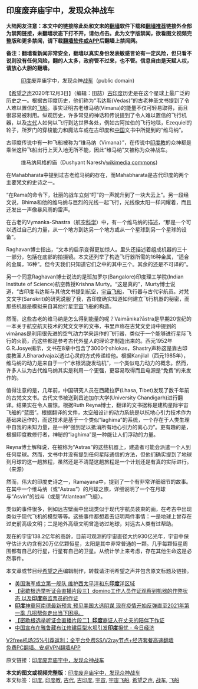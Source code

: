  <h2>印度废弃庙宇中，发现众神战车</h2> <p class="notice"><b>大陆网友注意：本文中的链接除此处和文末的<a href="https://github.com/bannedbook/fanqiang" >翻墙</a>软件下载和<a href="https://github.com/killgcd/justmysocks/blob/master/README.md">翻墙推荐</a>链接外全部为禁网链接，未翻墙状态下打不开，请勿点击。此为文字版禁闻，欲看图文视频完整版和更多禁闻，请下载<a href="https://github.com/bannedbook/fanqiang">翻墙软件或APP</a>后翻墙上禁闻网。</p><p>备注：翻墙看新闻非常安全，翻墙以真实身份发表敏感言论有一定风险，但只看不说则没有任何风险，翻的人太多，政府管不过来，也不管。信息自由是天赋人权，请放心大胆的翻墙。</b></p>  <div class="entry"> <figure><figcaption><a href="https://www.bannedbook.org/bnews/tag/%e5%8d%b0%e5%ba%a6/" class="st_tag internal_tag" rel="tag" title="标签 印度 下的日志">印度</a>废弃庙宇中，发现众神<a href="https://www.bannedbook.org/bnews/tag/%E6%88%98%E8%BD%A6/" class="st_tag internal_tag" rel="tag" title="标签 战车 下的日志">战车</a>（public domain)</figcaption></figure> <p>【<span class='wp_keywordlink_affiliate'><a href="https://www.soundofhope.org" title="希望之声" target="_blank">希望之声</a></span>2020年12月3日】（编辑：田喆）<a href="https://www.bannedbook.org/bnews/tag/%e5%8f%a4%e5%8d%b0%e5%ba%a6/" class="st_tag internal_tag" rel="tag" title="标签 古印度 下的日志">古印度</a>历史是在这个星球上最广泛的历史之一。根据古印度历史，他们称为“韦达斯(Vedas)”的古老神圣文书提到了令人难以置信的<a href="https://www.bannedbook.org/bnews/tag/%E9%A3%9E%E8%88%B9/" class="st_tag internal_tag" rel="tag" title="标签 飞船 下的日志">飞船</a>。事实证明古老维马纳(Vimana)的能量不仅可轻易取得，而且很容易被利用。纵观历史，许多常见的神话和传说提到了令人难以置信的飞行机器，以及<a href="https://www.bannedbook.org/bnews/tag/%e5%8f%a4%e4%bb%a3/" class="st_tag internal_tag" rel="tag" title="标签 古代 下的日志">古代</a>人如何以飞行到达世界各处，例如古阿拉伯的飞行地毯，Ezequiel的轮子，所罗门的穿梭能力和魔法车或在古印度和<span class='wp_keywordlink_affiliate'><a href="https://www.bannedbook.org/" title="中国" target="_blank">中国</a></span>文书中所提到的“维马纳”。</p> <p>古印度传说中有一种飞船被称为“维马纳（Vimana）”，在传说中<a href="https://www.bannedbook.org/bnews/tag/%e5%8d%b0%e5%ba%a6%e6%95%99/" class="st_tag internal_tag" rel="tag" title="标签 印度教 下的日志">印度教</a>的众神都是乘坐这种飞船出行上天入地无所不能，因此“维马纳”又被称为众神战车。</p> <figure><figcaption>维马纳风格的庙（Dushyant Naresh/<a target="_blank" href="https://creativecommons.org/licenses/by-sa/3.0/deed.en">wikimedia commons</a>)</figcaption></figure> <p>在Mahabharata中提到过古老维马纳的存在，而Mahabharata是古代印度的两个主要梵文的史诗之一。</p> <p>“在Rama的命令下，壮丽的战车立刻“叮”的一声就升到了一块大云上”。另一段经文说，Bhima和他的维马纳与巨烈的光线一起飞行，光线像太阳一样闪耀着，而且还发出一声像暴风雨的雷声。</p>  <p>在古老的Vymanka-Shastra（航空<span class='wp_keywordlink'><a href="https://www.bannedbook.org/forum11/topic309.html" title="禁片：“科学”的棍子" target="_blank">科学</a></span>）中，有一个维马纳的描述，“那是一个可以透过自己的力量，从一个地方到达另一个地方或从一个星球到另一个星球的设备”。</p> <p>Raghavan博士指出，“文本的启示变得更加惊人。里头还描述着组成机器的三十一部分，包括在底部的拍摄镜。本文还列举了构造飞行器所需的16种金属，“适合的金属，16种”。但今天我们只知道它们之中的其中三个。其余的还是不可译的”。</p> <p>另一个同意Raghavan博士说法的是班加罗尔(Bangalore)印度理工学院(Indian Institute of Science)航空教授Krishna Murty。“这是真的”，Murty博士说道，“古印度韦达斯与其他文书提到航空，<a href="https://www.bannedbook.org/bnews/tag/%e5%ae%87%e5%ae%99%e9%a3%9e%e8%88%b9/" class="st_tag internal_tag" rel="tag" title="标签 宇宙飞船 下的日志">宇宙飞船</a>，飞行器与古代宇航员。对梵文文字(Sanskrit)的研究说服了我，古印度确实知道如何建立飞行机器的秘密，而那些机器是模拟来自其他行星<a href="https://www.bannedbook.org/bnews/tag/%e5%ae%87%e5%ae%99/" class="st_tag internal_tag" rel="tag" title="标签 宇宙 下的日志">宇宙</a>飞船的构造。</p> <p></p>  <p>然而，这些古老的维马纳是怎么得到能量的呢？Vaimānika?āstra是早期20世纪的一本关于航空航天技术的梵文文字的文书，书里声称在古梵文史诗中提到的vimānas是利用很先进的空气动力学来运作的飞行器，类似于一个能够进行星际飞行的火箭，而这些都是参考古代外星人的理论才制造出来的。西元1952年G.R.Josye揭示，文书在8章中包含了3000个shlokas，Shastry声称这是靠古印度教圣人Bharadvaja以透过心灵的方式传递给他。根据Kanjilal（西元1985年），维马纳的动力是来自于一个“水银涡旋发动机”，一个类似电力动力的概念。然而，许多人认为古代维马纳其实是利用一个更强，更容易取得而且电源是“免费”的来发作的。</p> <p>值得注意的是，几年前，中国研究人员在西藏拉萨(Lhasa, Tibet)发现了数千年前的古梵文文书。古代文书被送到昌迪加尔大学(University Chandigarh)进行翻译。结果实在令人震惊。根据Ruth Reyna博士，翻译的文书据称是建构星际宇宙飞船的“蓝图”。根据翻译的文件，太空船设计的动力系统是以抗地心引力技术作为基础来运作的，而这技术是基于一个类似“laghima”的系统，一个存在于人类生理中自我的未知力量，是一种“强到足以抵消所有地心引力的离心力”。更有趣的是，根据印度教修行者，神秘的“laghima”是一种能让人们浮动的力量。</p> <p>Reyna博士解释说，在被称为“Astras”的这些机器上，建造者可能会派遣一个人到任何星球。然而，文书中并没有提到任何星际通信的方法，但他们确实提到了地球到月球的这一趟旅程，虽然还是不清楚这趟旅程是一个计划还是有真的实际进行。（来源）</p> <p>然而，伟大的印度史诗之一，Ramayana中，提到了一个有非常详细细节的故事。在其中一个维马纳（或“Astras”）的月球之旅，详细说明了一个在月球与“Asvin”的战斗（或是“Atlantean”飞艇）。</p>  <p></p> <p>类似的事件很多，例如远古壁画中出现类似于现代宇航员装束的画，在考古中出现类似于现代飞机的模型等等。这些事件都想着去证明两件事情：一是地球上曾存在过史前高级文明；二是地外高级文明曾造访过地球，对远古人类有过帮助。</p> <p>现在的宇宙138.2亿年的高龄，目前可观测的宇宙直径大约930亿光年，宇宙中保守估计大约含有20万亿亿颗恒星，太阳是其中非常普通的一颗。几乎每颗恒星周围都有自己的行星，行星有自己的卫星。从统计学上来考虑，存在其他生命这是必然事件。</p> <p>本文章或节目经<a href="https://www.bannedbook.org/bnews/tag/%e5%b8%8c%e6%9c%9b%e4%b9%8b%e5%a3%b0/" class="st_tag internal_tag" rel="tag" title="标签 希望之声 下的日志">希望之声</a>编辑制作，转载请注明希望之声并包含原文标题及链接。</p>  <ul class='op-related-articles' title='相关阅读'> <li><a href='https://www.bannedbook.org/bnews/cbnews/20201203/1441422.html' target='_blank'>美国海军成立第一舰队 维护西太平洋和东<b>印度</b>洋区域</a></li> <li><a href='https://www.bannedbook.org/bnews/bannedvideo/20201203/1441293.html' target='_blank'>【密歇根选举听证会直播片段三】domino工作人员作证观察到机器的作弊状态 以及<b>印度</b>裔监票员的作证</a></li> <li><a href='https://www.bannedbook.org/bnews/bannedvideo/20201203/1441281.html' target='_blank'><b>印度</b>神童阿南德最新预言 预见美国大选阴谋 现在疫情开始反弹直至2021年第一季 几招帮你走出当下困境。</a></li> <li><a href='https://www.bannedbook.org/bnews/bannedvideo/20201203/1441271.html' target='_blank'>【密歇根选举听证会直播片段二】<b>印度</b>裔证人在丈夫的陪伴下作证</a></li> <li><a href='https://www.bannedbook.org/bnews/headline/20201202/1440991.html' target='_blank'>中国宣布在雅鲁藏布江修建巨型水坝引发<b>印度</b>担忧 - 今日经济</a></li> </ul> <p class="texttj"> <a href="https://github.com/bannedbook/fanqiang/wiki/V2ray%E6%9C%BA%E5%9C%BA" target="_blank">V2free机场25%引荐返利：全平台免费SS/V2ray节点+经济套餐高速翻墙</a><br/> <a href="https://github.com/bannedbook/fanqiang/wiki/%E7%A6%81%E9%97%BB%E7%BD%91%E5%AE%89%E5%8D%93%E7%BF%BB%E5%A2%99%E6%96%B0%E9%97%BBAPP" target="_blank">免费PC翻墙、安卓VPN翻墙APP</a></p><p>原文链接：<a class="src_link"  href="https://www.soundofhope.org/post/434110" target="_blank">印度废弃庙宇中，发现众神战车</a></p><a name='sharetosocial'></a>       <div><b>本文的图文或视频完整版</b>：<a href='https://www.bannedbook.org/bnews/comments/20201204/1441709.html'>印度废弃庙宇中，发现众神战车</a></div>  </div><!--END ENTRY--> <div class="postfooter"> <div>本文标签：<a href="https://www.bannedbook.org/bnews/tag/%e5%8d%b0%e5%ba%a6/" rel="tag">印度</a>, <a href="https://www.bannedbook.org/bnews/tag/%e5%8d%b0%e5%ba%a6%e6%95%99/" rel="tag">印度教</a>, <a href="https://www.bannedbook.org/bnews/tag/%e5%8f%a4%e4%bb%a3/" rel="tag">古代</a>, <a href="https://www.bannedbook.org/bnews/tag/%e5%8f%a4%e5%8d%b0%e5%ba%a6/" rel="tag">古印度</a>, <a href="https://www.bannedbook.org/bnews/tag/%e5%ae%87%e5%ae%99/" rel="tag">宇宙</a>, <a href="https://www.bannedbook.org/bnews/tag/%e5%ae%87%e5%ae%99%e9%a3%9e%e8%88%b9/" rel="tag">宇宙飞船</a>, <a href="https://www.bannedbook.org/bnews/tag/%e5%b8%8c%e6%9c%9b%e4%b9%8b%e5%a3%b0/" rel="tag">希望之声</a>, <a href="https://www.bannedbook.org/bnews/tag/%E6%88%98%E8%BD%A6/" rel="tag">战车</a>, <a href="https://www.bannedbook.org/bnews/tag/%E9%A3%9E%E8%88%B9/" rel="tag">飞船</a></div>  </div><!--END POSTFOOTER--> 